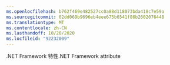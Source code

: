 ```yaml
---
ms.openlocfilehash: b762f469e482527cc0a88d118073bda418c7e59a
ms.sourcegitcommit: 02dd069b9696eb4eee675b6541f86b2602076448
ms.translationtype: MT
ms.contentlocale: zh-CN
ms.lasthandoff: 10/20/2020
ms.locfileid: "92232009"
---
```

<span data-ttu-id="5db00-101">.NET Framework 特性</span><span class="sxs-lookup"><span data-stu-id="5db00-101">.NET Framework attribute</span></span>
